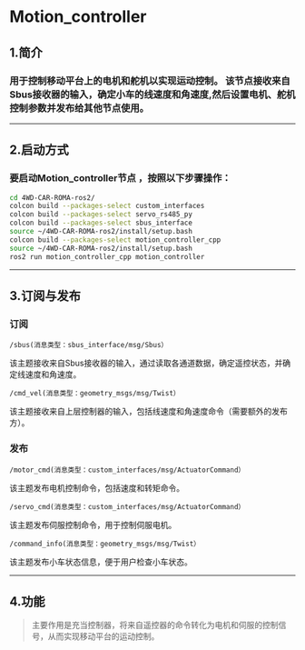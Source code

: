 # Motion_controller

## 1.简介

### 用于控制移动平台上的电机和舵机以实现运动控制。  该节点接收来自Sbus接收器的输入，确定小车的线速度和角速度,然后设置电机、舵机控制参数并发布给其他节点使用。

---

## 2.启动方式

### 要启动Motion_controller节点 ，按照以下步骤操作：
```bash
cd 4WD-CAR-ROMA-ros2/  
colcon build --packages-select custom_interfaces  
colcon build --packages-select servo_rs485_py  
colcon build --packages-select sbus_interface  
source ~/4WD-CAR-ROMA-ros2/install/setup.bash  
colcon build --packages-select motion_controller_cpp  
source ~/4WD-CAR-ROMA-ros2/install/setup.bash  
ros2 run motion_controller_cpp motion_controller  
```
---

## 3.订阅与发布

### 订阅
```
/sbus(消息类型：sbus_interface/msg/Sbus）  
```
该主题接收来自Sbus接收器的输入，通过读取各通道数据，确定遥控状态，并确定线速度和角速度。  
```
/cmd_vel(消息类型：geometry_msgs/msg/Twist）  
```
该主题接收来自上层控制器的输入，包括线速度和角速度命令（需要额外的发布方）。  

### 发布
```
/motor_cmd(消息类型：custom_interfaces/msg/ActuatorCommand）  
```
该主题发布电机控制命令，包括速度和转矩命令。  
```
/servo_cmd(消息类型：custom_interfaces/msg/ActuatorCommand）  
```
该主题发布伺服控制命令，用于控制伺服电机。  
```
/command_info(消息类型：geometry_msgs/msg/Twist）  
```
该主题发布小车状态信息，便于用户检查小车状态。  

---

## 4.功能

>主要作用是充当控制器，将来自遥控器的命令转化为电机和伺服的控制信号，从而实现移动平台的运动控制。
